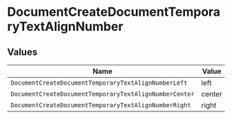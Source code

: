 # DocumentCreateDocumentTemporaryTextAlignNumber


## Values

| Name                                                   | Value                                                  |
| ------------------------------------------------------ | ------------------------------------------------------ |
| `DocumentCreateDocumentTemporaryTextAlignNumberLeft`   | left                                                   |
| `DocumentCreateDocumentTemporaryTextAlignNumberCenter` | center                                                 |
| `DocumentCreateDocumentTemporaryTextAlignNumberRight`  | right                                                  |